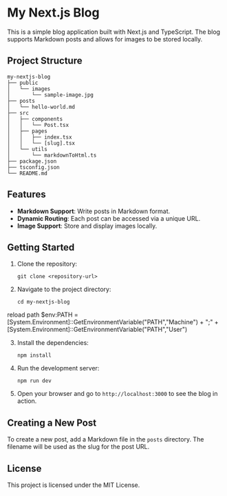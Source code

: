 # My Next.js Blog

This is a simple blog application built with Next.js and TypeScript. The blog supports Markdown posts and allows for images to be stored locally.

## Project Structure

```
my-nextjs-blog
├── public
│   └── images
│       └── sample-image.jpg
├── posts
│   └── hello-world.md
├── src
│   ├── components
│   │   └── Post.tsx
│   ├── pages
│   │   ├── index.tsx
│   │   └── [slug].tsx
│   └── utils
│       └── markdownToHtml.ts
├── package.json
├── tsconfig.json
└── README.md
```

## Features

- **Markdown Support**: Write posts in Markdown format.
- **Dynamic Routing**: Each post can be accessed via a unique URL.
- **Image Support**: Store and display images locally.

## Getting Started

1. Clone the repository:
   ```
   git clone <repository-url>
   ```

2. Navigate to the project directory:
   ```
   cd my-nextjs-blog
   ```


reload path
$env:PATH = [System.Environment]::GetEnvironmentVariable("PATH","Machine") + ";" + [System.Environment]::GetEnvironmentVariable("PATH","User")



3. Install the dependencies:
   ```
   npm install
   ```

4. Run the development server:
   ```
   npm run dev
   ```

5. Open your browser and go to `http://localhost:3000` to see the blog in action.

## Creating a New Post

To create a new post, add a Markdown file in the `posts` directory. The filename will be used as the slug for the post URL.

## License

This project is licensed under the MIT License.